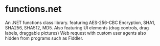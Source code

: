 # functions.net
An .NET functions class library. featuring AES-256-CBC Encryption, SHA1, SHA256, SHA512, MD5. Also featuring UI elements (drag controls, drag labels, draggable pictures) Web request with custom user agents also hidden from programs such as Fiddler.
